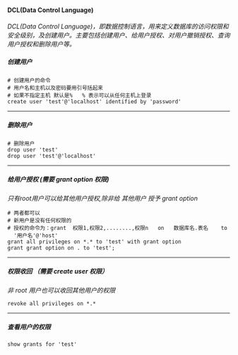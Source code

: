 #### DCL(Data Control Language) 

*DCL(Data Control Language)，即数据控制语言，用来定义数据库的访问权限和安全级别，及创建用户。主要包括创建用户、给用户授权、对用户撤销授权、查询用户授权和删除用户等。*

##### 创建用户

```mysql
# 创建用户的命令 
# 用户名和主机以及密码要用引号括起来
# 如果不指定主机 默认是%   % 表示可以从任何主机上登录
create user 'test'@'localhost' identified by 'password'
```

---



##### 删除用户

```mysql
# 删除用户
drop user 'test'
drop user 'test'@'localhost'
```

---



##### 给用户授权  (需要 grant option 权限)

*只有root用户可以给其他用户授权,除非给 其他用户 授予 grant option*

```mysql
# 两者都可以
# 新用户是没有任何权限的
# 授权的命令为：grant  权限1,权限2,........,权限n   on   数据库名.表名    to   '用户名'@'host'
grant all privileges on *.* to 'test' with grant option
grant grant option on . to 'test';    
```

---



##### 权限收回 （需要 create user 权限）

*非 root 用户也可以收回其他用户的权限*

`revoke all privileges on *.*`

---



##### 查看用户的权限

`show grants for 'test'`
